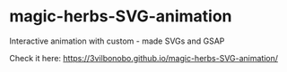 # magic-herbs-SVG-animation
Interactive  animation with custom - made SVGs and GSAP

Check it here: https://3vilbonobo.github.io/magic-herbs-SVG-animation/
